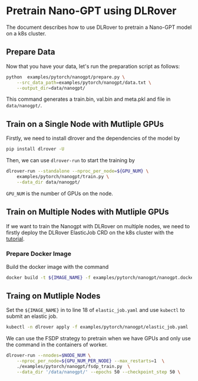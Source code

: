 # Pretrain Nano-GPT using DLRover

The document describes how to use DLRover to pretrain a Nano-GPT model
on a k8s cluster.

## Prepare Data

Now that you have your data, let's run the preparation script as follows:

```bash
python  examples/pytorch/nanogpt/prepare.py \
    --src_data_path=examples/pytorch/nanogpt/data.txt \
    --output_dir=data/nanogpt/
```

This command generates a train.bin, val.bin and meta.pkl and file in `data/nanogpt/`.

## Train on a Single Node with Mutliple GPUs

Firstly, we need to install dlrover and the dependencies of the model by

```bash
pip install dlrover -U
```

Then, we can use `dlrover-run` to start the training by

```bash
dlrover-run --standalone --nproc_per_node=${GPU_NUM} \
    examples/pytorch/nanogpt/train.py \
    --data_dir data/nanogpt/
```

`GPU_NUM` is the number of GPUs on the node.

## Train on Multiple Nodes with Mutliple GPUs

If we want to train the Nanogpt with DLRover on multiple nodes, we need to firstly
deploy the DLRover ElasticJob CRD on the k8s cluster with the
[tutorial](../../../docs/tutorial/torch_elasticjob_on_k8s.md).

### Prepare Docker Image

Build the docker image with the command

```bash
docker build -t ${IMAGE_NAME} -f examples/pytorch/nanogpt/nanogpt.dockerfile .
```

## Traing on Mutliple Nodes

Set the `${IMAGE_NAME}` in to line 18 of `elastic_job.yaml` and
use `kubectl` to submit an elastic job.

```bash
kubectl -n dlrover apply -f examples/pytorch/nanogpt/elastic_job.yaml
```

We can use the FSDP strategy to pretrain when we have GPUs and only
use the command in the containers of worker.

```bash
dlrover-run --nnodes=$NODE_NUM \
    --nproc_per_node=${GPU_NUM_PER_NODE} --max_restarts=1  \
    ./examples/pytorch/nanogpt/fsdp_train.py  \
    --data_dir '/data/nanogpt/' --epochs 50 --checkpoint_step 50 \
```
